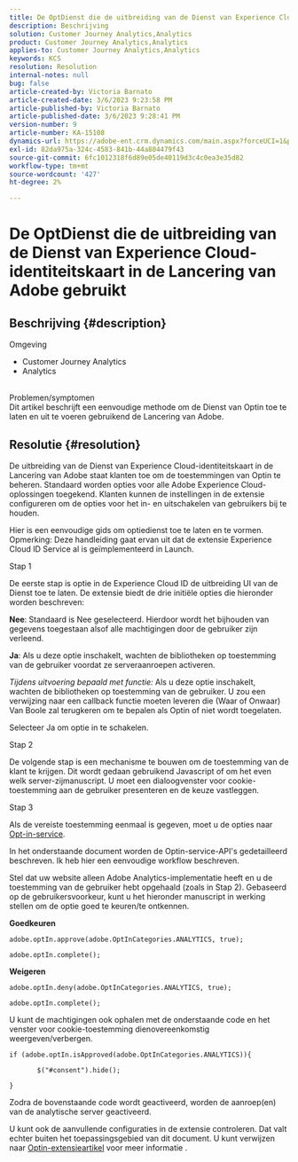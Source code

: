 ```yaml
---
title: De OptDienst die de uitbreiding van de Dienst van Experience Cloud-identiteitskaart in de Lancering van Adobe gebruikt
description: Beschrijving
solution: Customer Journey Analytics,Analytics
product: Customer Journey Analytics,Analytics
applies-to: Customer Journey Analytics,Analytics
keywords: KCS
resolution: Resolution
internal-notes: null
bug: false
article-created-by: Victoria Barnato
article-created-date: 3/6/2023 9:23:58 PM
article-published-by: Victoria Barnato
article-published-date: 3/6/2023 9:28:41 PM
version-number: 9
article-number: KA-15108
dynamics-url: https://adobe-ent.crm.dynamics.com/main.aspx?forceUCI=1&pagetype=entityrecord&etn=knowledgearticle&id=ffa47e30-65bc-ed11-83ff-6045bd006a22
exl-id: 82da975a-324c-4583-841b-44a804479f43
source-git-commit: 6fc1012318f6d89e05de40119d3c4c0ea3e35d82
workflow-type: tm+mt
source-wordcount: '427'
ht-degree: 2%

---
```


# De OptDienst die de uitbreiding van de Dienst van Experience Cloud-identiteitskaart in de Lancering van Adobe gebruikt

## Beschrijving {#description}

Omgeving<br>
- Customer Journey Analytics
- Analytics



<br>Problemen/symptomen<br>
Dit artikel beschrijft een eenvoudige methode om de Dienst van Optin toe te laten en uit te voeren gebruikend de Lancering van Adobe.


## Resolutie {#resolution}


De uitbreiding van de Dienst van Experience Cloud-identiteitskaart in de Lancering van Adobe staat klanten toe om de toestemmingen van Optin te beheren. Standaard worden opties voor alle Adobe Experience Cloud-oplossingen toegekend. Klanten kunnen de instellingen in de extensie configureren om de opties voor het in- en uitschakelen van gebruikers bij te houden.

Hier is een eenvoudige gids om optiedienst toe te laten en te vormen.
<br>Opmerking: Deze handleiding gaat ervan uit dat de extensie Experience Cloud ID Service al is geïmplementeerd in Launch.<br>


Stap 1

De eerste stap is optie in de Experience Cloud ID de uitbreiding UI van de Dienst toe te laten. De extensie biedt de drie initiële opties die hieronder worden beschreven:

<b>Nee</b>: Standaard is Nee geselecteerd. Hierdoor wordt het bijhouden van gegevens toegestaan alsof alle machtigingen door de gebruiker zijn verleend.

<b>Ja</b>: Als u deze optie inschakelt, wachten de bibliotheken op toestemming van de gebruiker voordat ze serveraanroepen activeren.

*Tijdens uitvoering bepaald met functie:* Als u deze optie inschakelt, wachten de bibliotheken op toestemming van de gebruiker. U zou een verwijzing naar een callback functie moeten leveren die (Waar of Onwaar) Van Boole zal terugkeren om te bepalen als Optin of niet wordt toegelaten.

Selecteer Ja om optie in te schakelen.



Stap 2

De volgende stap is een mechanisme te bouwen om de toestemming van de klant te krijgen. Dit wordt gedaan gebruikend Javascript of om het even welk server-zijmanuscript. U moet een dialoogvenster voor cookie-toestemming aan de gebruiker presenteren en de keuze vastleggen.



Stap 3

Als de vereiste toestemming eenmaal is gegeven, moet u de opties naar [Opt-in-service](https://experienceleague.adobe.com/docs/id-service/using/implementation/opt-in-service/launch.html).

In het onderstaande document worden de Optin-service-API&#39;s gedetailleerd beschreven. Ik heb hier een eenvoudige workflow beschreven.

Stel dat uw website alleen Adobe Analytics-implementatie heeft en u de toestemming van de gebruiker hebt opgehaald (zoals in Stap 2). Gebaseerd op de gebruikersvoorkeur, kunt u het hieronder manuscript in werking stellen om de optie goed te keuren/te ontkennen.

<b>Goedkeuren</b>


```
adobe.optIn.approve(adobe.OptInCategories.ANALYTICS, true);

adobe.optIn.complete();
```




<b>Weigeren</b>


```
adobe.optIn.deny(adobe.OptInCategories.ANALYTICS, true);

adobe.optIn.complete();
```




U kunt de machtigingen ook ophalen met de onderstaande code en het venster voor cookie-toestemming dienovereenkomstig weergeven/verbergen.


```
if (adobe.optIn.isApproved(adobe.OptInCategories.ANALYTICS)){

       $("#consent").hide();

}
```




Zodra de bovenstaande code wordt geactiveerd, worden de aanroep(en) van de analytische server geactiveerd.

U kunt ook de aanvullende configuraties in de extensie controleren. Dat valt echter buiten het toepassingsgebied van dit document. U kunt verwijzen naar [Optin-extensieartikel](https://experienceleague.adobe.com/docs/id-service/using/implementation/opt-in-service/launch.html) voor meer informatie .
